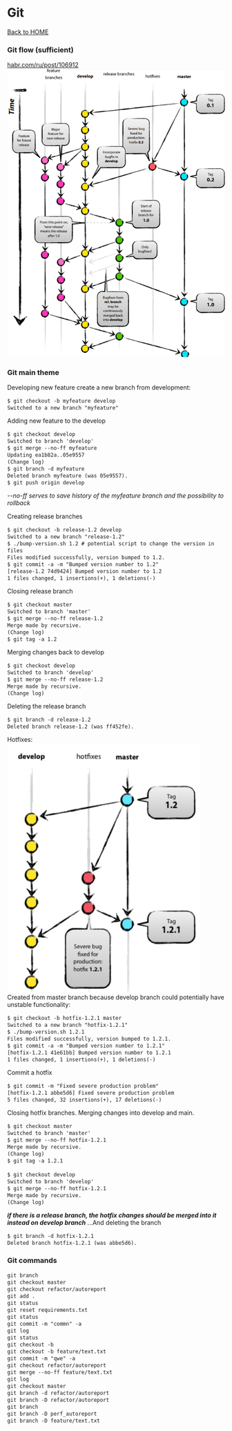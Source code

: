 # Git

[Back to HOME](https://prone19.github.io/)

### Git flow (sufficient)
[habr.com/ru/post/106912](https://habr.com/ru/post/106912/)
![img](images/img_19.png)

### Git main theme
Developing new feature create a new branch from development:
```
$ git checkout -b myfeature develop
Switched to a new branch "myfeature"
```
Adding new feature to the develop
```
$ git checkout develop
Switched to branch 'develop'
$ git merge --no-ff myfeature
Updating ea1b82a..05e9557
(Change log)
$ git branch -d myfeature
Deleted branch myfeature (was 05e9557).
$ git push origin develop
``` 
*--no-ff serves to save history of the myfeature branch and the possibility to rollback*

Creating release branches
```
$ git checkout -b release-1.2 develop
Switched to a new branch "release-1.2"
$ ./bump-version.sh 1.2 # potential script to change the version in files
Files modified successfully, version bumped to 1.2.
$ git commit -a -m "Bumped version number to 1.2"
[release-1.2 74d9424] Bumped version number to 1.2
1 files changed, 1 insertions(+), 1 deletions(-)
```
Closing release branch
```
$ git checkout master
Switched to branch 'master'
$ git merge --no-ff release-1.2
Merge made by recursive.
(Change log)
$ git tag -a 1.2
```
Merging changes back to develop
```
$ git checkout develop
Switched to branch 'develop'
$ git merge --no-ff release-1.2
Merge made by recursive.
(Change log)
```
Deleting the release branch
```
$ git branch -d release-1.2
Deleted branch release-1.2 (was ff452fe).
```
Hotfixes:
![img](images/img_18.png)
Created from master branch because develop branch could potentially have
unstable functionality:
```
$ git checkout -b hotfix-1.2.1 master
Switched to a new branch "hotfix-1.2.1"
$ ./bump-version.sh 1.2.1
Files modified successfully, version bumped to 1.2.1.
$ git commit -a -m "Bumped version number to 1.2.1"
[hotfix-1.2.1 41e61bb] Bumped version number to 1.2.1
1 files changed, 1 insertions(+), 1 deletions(-)
```
Commit a hotfix
```
$ git commit -m "Fixed severe production problem"
[hotfix-1.2.1 abbe5d6] Fixed severe production problem
5 files changed, 32 insertions(+), 17 deletions(-)
```
Closing hotfix branches. Merging changes into develop and main.
```
$ git checkout master
Switched to branch 'master'
$ git merge --no-ff hotfix-1.2.1
Merge made by recursive.
(Change log)
$ git tag -a 1.2.1

$ git checkout develop
Switched to branch 'develop'
$ git merge --no-ff hotfix-1.2.1
Merge made by recursive.
(Change log)
```
***if there is a release branch, the hotfix changes should be merged into it instead on develop branch***
...And deleting the branch
```
$ git branch -d hotfix-1.2.1
Deleted branch hotfix-1.2.1 (was abbe5d6).
```

### Git commands
```
git branch
git checkout master
git checkout refactor/autoreport
git add .
git status
git reset requirements.txt
git status
git commit -m "commn" -a
git log
git status
git checkout -b
git checkout -b feature/text.txt
git commit -m "qwe" -a
git checkout refactor/autoreport
git merge --no-ff feature/text.txt
git log
git checkout master
git branch -d refactor/autoreport
git branch -D refactor/autoreport
git branch
git branch -D perf_autoreport
git branch -D feature/text.txt
```